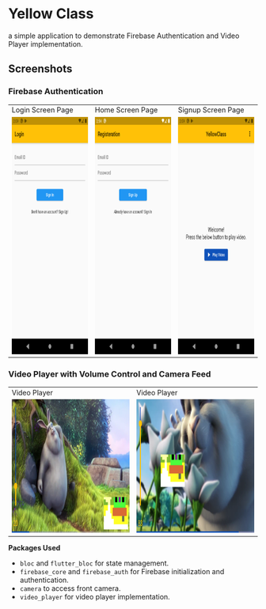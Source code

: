 # Yellow Class

a simple application to demonstrate Firebase Authentication and Video Player implementation.

## Screenshots

### Firebase Authentication

<table>
  <tr>
    <td>Login Screen Page</td>
     <td>Home Screen Page</td>
    <td>Signup Screen Page</td>
  </tr>
  <tr>
    <td><img src="screenshots/login.png" width=270 height=480></td>
    <td><img src="screenshots/signup.png" width=270 height=480></td>
    <td><img src="screenshots/home.png" width=270 height=480></td>
   
  </tr>
 </table>
 
 ### Video Player with Volume Control and Camera Feed
 
 <table>
  <tr>
    <td>Video Player</td>
     <td>Video Player</td>
  </tr>
  <tr>
    <td><img src="screenshots/video_1.png" width=480 height=270></td>
    <td><img src="screenshots/video_2.png" width=480 height=270></td>
  </tr>
 </table>

**Packages Used**

- `bloc` and `flutter_bloc` for state management.
- `firebase_core` and `firebase_auth` for Firebase initialization and authentication.
- `camera` to access front camera.
- `video_player` for video player implementation.
